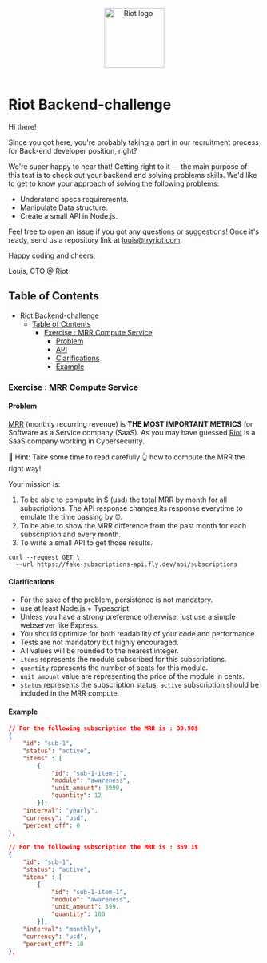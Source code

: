 <p align="center">
  <img alt="Riot logo" width="120" src="https://uploads-ssl.webflow.com/6278dd61c2d8953dae931fbd/6278dd61c2d8956b07932038_logo-purple%25201-p-500.png" />
  <br>
  <br>
</p>

# Riot Backend-challenge

Hi there!

Since you got here, you're probably taking a part in our recruitment process for Back-end developer position, right?

We're super happy to hear that! Getting right to it — the main purpose of this test is to check out your backend and solving problems skills. We'd like to get to know your approach of solving the following problems:

- Understand specs requirements.
- Manipulate Data structure.
- Create a small API in Node.js.

Feel free to open an issue if you got any questions or suggestions! Once it's ready, send us a repository link at louis@tryriot.com.

Happy coding and cheers,

Louis, CTO @ Riot

## Table of Contents

- [Riot Backend-challenge](#riot-backend-challenge)
  - [Table of Contents](#table-of-contents)
    - [Exercise : MRR Compute Service](#exercise--mrr-compute-service)
      - [Problem](#problem)
      - [API](#api)
      - [Clarifications](#clarifications)
      - [Example](#example)

### Exercise : MRR Compute Service

#### Problem

[MRR](<https://support.stripe.com/questions/understanding-monthly-recurring-revenue-(mrr)?>) (monthly recurring revenue) is **THE MOST IMPORTANT METRICS** for Software as a Service company (SaaS). As you may have guessed [Riot](https://tryriot.com) is a SaaS company working in Cybersecurity.

🚨 Hint: Take some time to read carefully 👆 how to compute the MRR the right way!

Your mission is:

1. To be able to compute in $ (usd) the total MRR by month for all subscriptions. The API response changes its response everytime to emulate the time passing by ⏰.
2. To be able to show the MRR difference from the past month for each subscription and every month.
3. To write a small API to get those results.

```curl
curl --request GET \
  --url https://fake-subscriptions-api.fly.dev/api/subscriptions
```

#### Clarifications

- For the sake of the problem, persistence is not mandatory.
- use at least Node.js + Typescript
- Unless you have a strong preference otherwise, just use a simple webserver like Express.
- You should optimize for both readability of your code and performance.
- Tests are not mandatory but highly encouraged.
- All values will be rounded to the nearest integer.
- `items` represents the module subscribed for this subscriptions.
- `quantity` represents the number of seats for this module.
- `unit_amount` value are representing the price of the module in cents.
- `status` represents the subscription status, `active` subscription should be included in the MRR compute.

#### Example

```json
// For the following subscription the MRR is : 39.90$
{
    "id": "sub-1",
    "status": "active",
    "items" : [
        {
            "id": "sub-1-item-1",
            "module": "awareness",
            "unit_amount": 3990,
            "quantity": 12
        }],
    "interval": "yearly",
    "currency": "usd",
    "percent_off": 0
},
```

```json
// For the following subscription the MRR is : 359.1$
{
    "id": "sub-1",
    "status": "active",
    "items" : [
        {
            "id": "sub-1-item-1",
            "module": "awareness",
            "unit_amount": 399,
            "quantity": 100
        }],
    "interval": "monthly",
    "currency": "usd",
    "percent_off": 10
},
```
